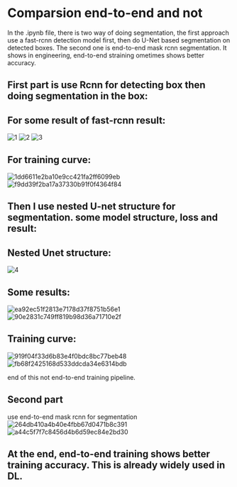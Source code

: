 # Comparsion end-to-end and not
In the .ipynb file, there is two way of doing segmentation, the first approach use a fast-rcnn detection model first, then do U-Net based segmentation on detected boxes. The second one is end-to-end mask rcnn segmentation. It shows in engineering, end-to-end straining ometimes shows better accuracy.

## First part is use Rcnn for detecting box then doing segmentation in the box:

## For some result of fast-rcnn result:
![1](https://user-images.githubusercontent.com/66981525/212870816-7f83ee41-d88b-455e-a18b-4c96faf426a3.png)
![2](https://user-images.githubusercontent.com/66981525/212870890-5118e47d-5914-4c64-a670-f506959006a0.png)
![3](https://user-images.githubusercontent.com/66981525/212870904-7aede4fb-a24d-4036-b036-ebcae6280a6b.png)

## For training curve:
![1dd6611e2ba10e9cc421fa2ff6099eb](https://user-images.githubusercontent.com/66981525/212870488-adbc697f-6452-4931-930a-c68cf2780c4b.png)
![f9dd39f2ba17a37330b91f0f4364f84](https://user-images.githubusercontent.com/66981525/212870432-5404ce03-76d7-4cb2-891b-d3d4b0bfc30d.png)

## Then I use nested U-net structure for segmentation. some model structure, loss and result:
## Nested Unet structure:
![4](https://user-images.githubusercontent.com/66981525/212871217-ed42a09f-477b-4e6f-9f86-a7b9ab8941ba.png)

## Some results:
![ea92ec51f2813e7178d37f8751b56e1](https://user-images.githubusercontent.com/66981525/212871280-31e3d413-c8ab-4aa7-989b-491646e2ddea.png)
![90e2831c749ff819b98d36a71710e2f](https://user-images.githubusercontent.com/66981525/212871299-0e0c8349-9b86-43fe-999a-8903693f5233.png)

## Training curve:
![919f04f33d6b83e4f0bdc8bc77beb48](https://user-images.githubusercontent.com/66981525/212871236-6b2bb93f-3322-45f7-a94c-68ca86e25ce7.png)
![fb68f2425168d533ddcda34e6314bdb](https://user-images.githubusercontent.com/66981525/212871265-18587dbc-2b3e-45c4-bbc3-0c29a436333a.png)

end of this not end-to-end training pipeline.

## Second part
use end-to-end mask rcnn for segmentation 
![264db410a4b40e4fbb67d0471b8c391](https://user-images.githubusercontent.com/66981525/212871698-65342d6b-8997-4ff2-a3c9-802926ebe1b3.png)
![a44c5f7f7c8456d4b6d59ec84e2bd30](https://user-images.githubusercontent.com/66981525/212871711-41b9294e-9866-4d33-a951-64e87afac3c7.png)

## At the end, end-to-end training shows better training accuracy. This is already widely used in DL.

